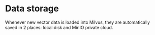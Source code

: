 # Data storage

Whenever new vector data is loaded into Milvus, they are automatically saved in 2 places: local disk and MinIO private cloud.
